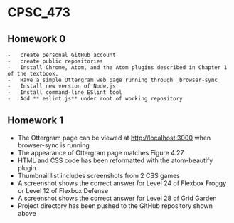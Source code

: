 # CPSC_473

## Homework 0

    -   create personal GitHub account
    -   create public repositories
    -   Install Chrome, Atom, and the Atom plugins described in Chapter 1 of the textbook.
    -   Have a simple Ottergram web page running through _browser-sync_
    -   Install new version of Node.js
    -   Install command-line ESlint tool
    -   Add **.eslint.js** under root of working repository

## Homework 1

-   The Ottergram page can be viewed at <http://localhost:3000> when browser-sync is running
-   The appearance of Ottergram page matches Figure 4.27
-   HTML and CSS code has been reformatted with the atom-beautify plugin
-   Thumbnail list includes screenshots from 2 CSS games
-   A screenshot shows the correct answer for Level 24 of Flexbox Froggy or Level 12 of Flexbox Defense
-   A screenshot shows the correct answer for Level 28 of Grid Garden
-   Project directory has been pushed to the GitHub repository shown above
